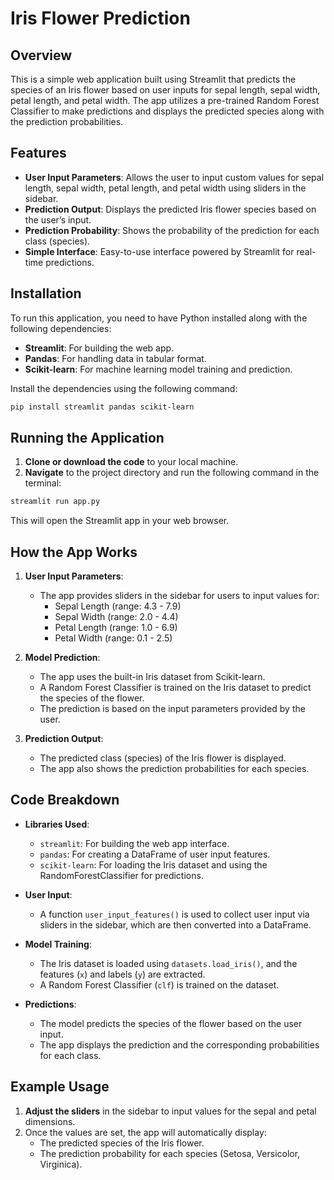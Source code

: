 # Iris Flower Prediction

## Overview

This is a simple web application built using Streamlit that predicts the species of an Iris flower based on user inputs for sepal length, sepal width, petal length, and petal width. The app utilizes a pre-trained Random Forest Classifier to make predictions and displays the predicted species along with the prediction probabilities.

## Features

- **User Input Parameters**: Allows the user to input custom values for sepal length, sepal width, petal length, and petal width using sliders in the sidebar.
- **Prediction Output**: Displays the predicted Iris flower species based on the user’s input.
- **Prediction Probability**: Shows the probability of the prediction for each class (species).
- **Simple Interface**: Easy-to-use interface powered by Streamlit for real-time predictions.

## Installation

To run this application, you need to have Python installed along with the following dependencies:

- **Streamlit**: For building the web app.
- **Pandas**: For handling data in tabular format.
- **Scikit-learn**: For machine learning model training and prediction.

Install the dependencies using the following command:

```bash
pip install streamlit pandas scikit-learn
```

## Running the Application

1. **Clone or download the code** to your local machine.
2. **Navigate** to the project directory and run the following command in the terminal:

```bash
streamlit run app.py
```

This will open the Streamlit app in your web browser.

## How the App Works

1. **User Input Parameters**:
   - The app provides sliders in the sidebar for users to input values for:
     - Sepal Length (range: 4.3 - 7.9)
     - Sepal Width (range: 2.0 - 4.4)
     - Petal Length (range: 1.0 - 6.9)
     - Petal Width (range: 0.1 - 2.5)
   
2. **Model Prediction**:
   - The app uses the built-in Iris dataset from Scikit-learn.
   - A Random Forest Classifier is trained on the Iris dataset to predict the species of the flower.
   - The prediction is based on the input parameters provided by the user.
   
3. **Prediction Output**:
   - The predicted class (species) of the Iris flower is displayed.
   - The app also shows the prediction probabilities for each species.

## Code Breakdown

- **Libraries Used**:
   - `streamlit`: For building the web app interface.
   - `pandas`: For creating a DataFrame of user input features.
   - `scikit-learn`: For loading the Iris dataset and using the RandomForestClassifier for predictions.

- **User Input**:
   - A function `user_input_features()` is used to collect user input via sliders in the sidebar, which are then converted into a DataFrame.

- **Model Training**:
   - The Iris dataset is loaded using `datasets.load_iris()`, and the features (`x`) and labels (`y`) are extracted.
   - A Random Forest Classifier (`clf`) is trained on the dataset.

- **Predictions**:
   - The model predicts the species of the flower based on the user input.
   - The app displays the prediction and the corresponding probabilities for each class.

## Example Usage

1. **Adjust the sliders** in the sidebar to input values for the sepal and petal dimensions.
2. Once the values are set, the app will automatically display:
   - The predicted species of the Iris flower.
   - The prediction probability for each species (Setosa, Versicolor, Virginica).

